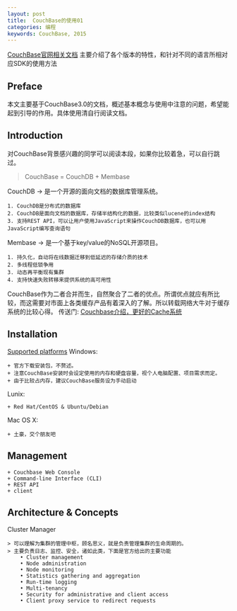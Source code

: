 ```yaml
---
layout: post
title:  CouchBase的使用01
categories: 编程
keywords: CouchBase, 2015
---
```


[CouchBase官网相关文档](http://docs.couchbase.com/)
主要介绍了各个版本的特性，和针对不同的语言所相对应SDK的使用方法

## Preface
本文主要基于CouchBase3.0的文档，概述基本概念与使用中注意的问题，希望能起到引导的作用。具体使用清自行阅读文档。

## Introduction
对CouchBase背景感兴趣的同学可以阅读本段，如果你比较着急，可以自行跳过。

> CouchBase = CouchDB + Membase

CouchDB -> 是一个开源的面向文档的数据库管理系统。


	1. CouchDB是分布式的数据库
	2. CouchDB是面向文档的数据库，存储半结构化的数据，比较类似lucene的index结构
	3. 支持REST API，可以让用户使用JavaScript来操作CouchDB数据库，也可以用JavaScript编写查询语句

Membase -> 是一个基于key/value的NoSQL开源项目。

	1. 持久化，自动将在线数据迁移到低延迟的存储介质的技术
	2. 多线程低锁争用
	3. 动态再平衡现有集群
	4. 支持快速失败转移来提供系统的高可用性

CouchBase作为二者合并而生，自然聚合了二者的优点。所谓优点就应有所比较，而这需要对市面上各类缓存产品有着深入的了解。所以转载网络大牛对于缓存系统的比较心得。
传送门: [Couchbase介绍，更好的Cache系统](http://zhang.hu/couchbase/)

## Installation
[Supported platforms](http://docs.couchbase.com/admin/admin/Install/install-platforms.html)
Windows: 

	+ 官方下载安装包，不赘述。
	+ 注意CouchBase安装时会设定使用的内存和硬盘容量，视个人电脑配置、项目需求而定。
	+ 由于比较占内存，建议CouchBase服务设为手动启动

Lunix: 

	+ Red Hat/CentOS & Ubuntu/Debian

Mac OS X:

	+ 土豪，交个朋友吧 

## Management

	+ Couchbase Web Console
	+ Command-line Interface (CLI)
	+ REST API
	+ client

## Architecture & Concepts

Cluster Manager

	> 可以理解为集群的管理中枢，顾名思义，就是负责管理集群的生命周期的。
	> 主要负责日志、监控、安全，诸如此类，下面是官方给出的主要功能
		• Cluster management
		• Node administration
		• Node monitoring
		• Statistics gathering and aggregation
		• Run-time logging
		• Multi-tenancy
		• Security for administrative and client access
		• Client proxy service to redirect requests